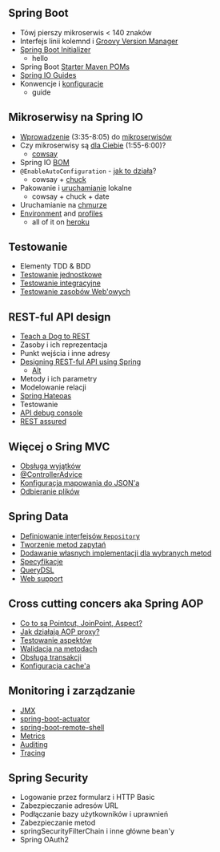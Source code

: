 ## Spring Boot
 - Tówj pierszy mikroserwis < 140 znaków
 - Interfejs linii kolemnd i [Groovy Version Manager](http://gvmtool.net/)
 - [Spring Boot Initializer](http://start.spring.io/)
    - hello
 - Spring Boot [Starter Maven POMs](http://docs.spring.io/spring-boot/docs/1.1.9.RELEASE/reference/htmlsingle/#using-boot-starter-poms)
 - [Spring IO Guides](https://spring.io/guides)
 - Konwencje i [konfiguracje](http://docs.spring.io/spring-boot/docs/1.1.9.RELEASE/reference/htmlsingle/#boot-features-external-config)
    - guide

## Mikroserwisy na Spring IO
 - [Wprowadzenie](http://vimeo.com/105751281) (3:35-8:05) do [mikroserwisów](http://martinfowler.com/articles/microservices.html)
 - Czy mikroserwisy są [dla Ciebie](http://vimeo.com/74589816) (1:55-6:00)?
    - [cowsay](http://cowsay.morecode.org/)
 - Spring IO [BOM](http://platform.spring.io/platform/)
 - `@EnableAutoConfiguration` - [jak to działa](http://docs.spring.io/spring-boot/docs/1.1.9.RELEASE/reference/htmlsingle/#boot-features-developing-auto-configuration)?
    - cowsay + [chuck](http://api.icndb.com/)
 - Pakowanie i [uruchamianie](http://docs.spring.io/spring-boot/docs/1.1.9.RELEASE/reference/htmlsingle/#using-boot-running-your-application) lokalne
    - cowsay + chuck + date
 - Uruchamianie na [chmurze](http://docs.spring.io/spring-boot/docs/1.1.9.RELEASE/reference/htmlsingle/#cloud-deployment)
 - [Environment](http://docs.spring.io/spring/docs/current/spring-framework-reference/htmlsingle/#beans-environment)
   and [profiles](http://docs.spring.io/spring-boot/docs/1.1.9.RELEASE/reference/htmlsingle/#boot-features-profiles)
    - all of it on [heroku](https://devcenter.heroku.com/articles/getting-started-with-java)  

## Testowanie
 - Elementy TDD & BDD
 - [Testowanie jednostkowe](http://docs.spring.io/spring/docs/current/spring-framework-reference/htmlsingle/#unit-testing)
 - [Testowanie integracyjne](http://docs.spring.io/spring/docs/current/spring-framework-reference/htmlsingle/#integration-testing)
 - [Testowanie zasobów Web'owych](http://docs.spring.io/spring/docs/current/spring-framework-reference/htmlsingle/#spring-mvc-test-framework)

## REST-ful API design
 - [Teach a Dog to REST](https://blog.apigee.com/detail/restful_api_design)
 - Zasoby i ich reprezentacja
 - Punkt wejścia i inne adresy
 - [Designing REST-ful API using Spring](https://www.parleys.com/play/529e1742e4b0e619540cc3e6)
    - [Alt](http://spring.io/blog/2014/11/24/springone2gx-2014-replay-creating-rest-ful-hypermedia-based-micro-services-with-spring-boot)
 - Metody i ich parametry
 - Modelowanie relacji
 - [Spring Hateoas](https://github.com/spring-projects/spring-hateoas/blob/master/readme.md)
 - Testowanie
 - [API debug console](https://apigee.com/providers)
 - [REST assured](https://github.com/jayway/rest-assured)

## Więcej o Sring MVC
 - [Obsługa wyjątków](http://docs.spring.io/spring/docs/current/spring-framework-reference/htmlsingle/#mvc-exceptionhandlers)
 - [@ControllerAdvice](http://docs.spring.io/spring/docs/current/spring-framework-reference/htmlsingle/#mvc-ann-controller-advice)
 - [Konfiguracja mapowania do JSON'a](http://docs.spring.io/spring/docs/current/spring-framework-reference/htmlsingle/#mvc-ann-jsonview)
 - [Odbieranie plików](http://docs.spring.io/spring/docs/current/spring-framework-reference/htmlsingle/#mvc-multipart)

## Spring Data
 - [Definiowanie interfejsów `Repositor`y](http://docs.spring.io/spring-data/jpa/docs/1.7.1.RELEASE/reference/html/#repositories.definition)     
 - [Tworzenie metod zapytań](http://docs.spring.io/spring-data/jpa/docs/1.7.1.RELEASE/reference/html/#repositories.query-methods.details)
 - [Dodawanie własnych implementacji dla wybranych metod](http://docs.spring.io/spring-data/jpa/docs/1.7.1.RELEASE/reference/html/#repositories.custom-implementations)
 - [Specyfikacje](http://docs.spring.io/spring-data/jpa/docs/1.7.1.RELEASE/reference/html/#specifications)
 - [QueryDSL](http://www.querydsl.com/)
 - [Web support](http://docs.spring.io/spring-data/jpa/docs/1.7.1.RELEASE/reference/html/#core.web)

## Cross cutting concers aka Spring AOP
 - [Co to są Pointcut, JoinPoint, Aspect?](http://docs.spring.io/spring/docs/current/spring-framework-reference/htmlsingle/#aop-introduction-defn)
 - [Jak działają AOP proxy?](http://docs.spring.io/spring/docs/current/spring-framework-reference/htmlsingle/#aop-proxying)
 - [Testowanie aspektów](http://docs.spring.io/spring/docs/current/spring-framework-reference/htmlsingle/#aop-aspectj-programmatic)
 - [Walidacja na metodach](http://docs.spring.io/spring/docs/current/spring-framework-reference/htmlsingle/#validation-beanvalidation-spring-method)
 - [Obsługa transakcji](http://docs.spring.io/spring/docs/current/spring-framework-reference/htmlsingle/#transaction-declarative-annotations)
 - [Konfiguracja cache'a](http://docs.spring.io/spring/docs/current/spring-framework-reference/htmlsingle/#cache-annotations)

## Monitoring i zarządzanie
 - [JMX](http://docs.spring.io/spring/docs/current/spring-framework-reference/htmlsingle/#jmx)
 - [spring-boot-actuator](http://docs.spring.io/spring-boot/docs/1.1.9.RELEASE/reference/htmlsingle/#production-ready)
 - [spring-boot-remote-shell](http://docs.spring.io/spring-boot/docs/1.1.9.RELEASE/reference/htmlsingle/#production-ready-remote-shell)
 - [Metrics](http://docs.spring.io/spring-boot/docs/1.1.9.RELEASE/reference/htmlsingle/#production-ready-metrics)
 - [Auditing](http://docs.spring.io/spring-boot/docs/1.1.9.RELEASE/reference/htmlsingle/#production-ready-auditing)
 - [Tracing](http://docs.spring.io/spring-boot/docs/1.1.9.RELEASE/reference/htmlsingle/#production-ready-tracing)

## Spring Security
 - Logowanie przez formularz i HTTP Basic
 - Zabezpieczanie adresów URL
 - Podłączanie bazy użytkowników i uprawnień
 - Zabezpieczanie metod
 - springSecurityFilterChain i inne główne bean'y
 - Spring OAuth2
